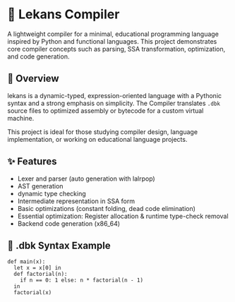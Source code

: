 # 🐍 Lekans Compiler

A lightweight compiler for a minimal, educational programming language inspired by Python and functional languages. This project demonstrates core compiler concepts such as parsing, SSA transformation, optimization, and code generation.

## 🚀 Overview

lekans is a dynamic-typed, expression-oriented language with a Pythonic syntax and a strong emphasis on simplicity. The Compiler translates `.dbk` source files to optimized assembly or bytecode for a custom virtual machine.

This project is ideal for those studying compiler design, language implementation, or working on educational language projects.


## ✨ Features

- Lexer and parser (auto generation with lalrpop)
- AST generation
- dynamic type checking
- Intermediate representation in SSA form
- Basic optimizations (constant folding, dead code elimination)
- Essential optimization: Register allocation & runtime type-check removal
- Backend code generation (x86_64)

## 🐍 .dbk Syntax Example

```snk
def main(x):
  let x = x[0] in
  def factorial(n):
    if n == 0: 1 else: n * factorial(n - 1)
  in
  factorial(x)
